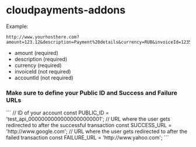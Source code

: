 # cloudpayments-addons

Example:
```
http://www.yourhosthere.com?amount=123.12&description=Payment%20details&currency=RUB&invoiceId=123546&accountId=user@example.com
```

<ul>
<li>amount (required)</li>
<li>description (required) </li>
<li>currency (required)</li>
<li>invoiceId (not required)</li>
<li>accountId (not required)</li>
</ul>

<h3>Make sure to define your Public ID and Success and Failure URLs</h3>
```
            // ID of your account
            const PUBLIC_ID = 'test_api_00000000000000000000001';
            // URL where the user gets redirected to after the successful transaction
            const SUCCESS_URL = 'http://www.google.com';
            // URL where the user gets redirected to after the failed transaction
            const FAILURE_URL = 'http://www.yahoo.com';
```

